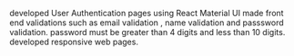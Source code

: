developed User Authentication pages using React Material UI
made front end validations such as email validation , name validation and passsword validation.
password must be greater than 4 digits and less than 10 digits.
developed responsive web pages.
